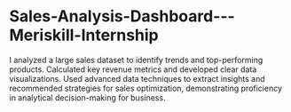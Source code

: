 # Sales-Analysis-Dashboard---Meriskill-Internship
I analyzed a large sales dataset to identify trends and top-performing products. Calculated key revenue metrics and developed clear data visualizations. Used advanced data techniques to extract insights and recommended strategies for sales optimization, demonstrating proficiency in analytical decision-making for business.
